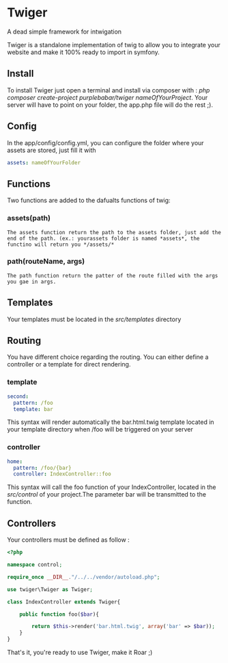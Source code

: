 # Twiger
A dead simple framework for intwigation

Twiger is a standalone implementation of twig to allow you to integrate your website and make it 100% ready to import in symfony.

## Install

To install Twiger just open a terminal and install via composer with : *php composer create-project purplebabar/twiger nameOfYourProject*. Your server will have to point on your folder, the app.php file will do the rest ;).

## Config

In the app/config/config.yml, you can configure the folder where your assets are stored, just fill it with 
```yaml
assets: nameOfYourFolder
```

## Functions

Two functions are added to the dafualts functions of twig:

  ### assets(path)
    The assets function return the path to the assets folder, just add the end of the path. (ex.: yourassets folder is named *assets*, the functino will return you */assets/*
  ### path(routeName, args)
    The path function return the patter of the route filled with the args you gae in args.

## Templates

Your templates must be located in the *src/templates* directory

## Routing

You have different choice regarding the routing. You can either define a controller or a template for direct rendering.

  ### template
  ```yaml
  second:
    pattern: /foo
    template: bar
  ```
  This syntax will render automatically the bar.html.twig template located in your template directory when /foo will be triggered on your server
  
  ### controller
  ```yaml
  home:
    pattern: /foo/{bar}
    controller: IndexController::foo
  ```
  This syntax will call the foo function of your IndexController, located in the *src/control* of your project.The parameter bar will be transmitted to the function.

## Controllers
 Your controllers must be defined as follow :
```php
<?php

namespace control;

require_once __DIR__."/../../vendor/autoload.php";

use twiger\Twiger as Twiger;

class IndexController extends Twiger{

	public function foo($bar){

		return $this->render('bar.html.twig', array('bar' => $bar));
	}
}
```


That's it, you're ready to use Twiger, make it Roar ;)
